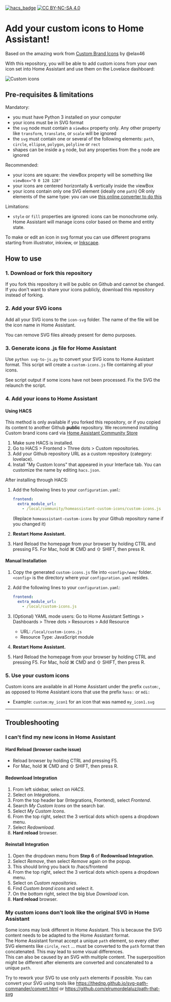 
[![hacs_badge](https://img.shields.io/badge/HACS-Integration-41BDF5.svg)](https://github.com/hacs/integration)
[![CC BY-NC-SA 4.0][cc-by-nc-sa-shield]][cc-by-nc-sa]

[cc-by-nc-sa]: http://creativecommons.org/licenses/by-nc-sa/4.0/
[cc-by-nc-sa-image]: https://licensebuttons.net/l/by-nc-sa/4.0/88x31.png
[cc-by-nc-sa-shield]: https://img.shields.io/badge/License-CC%20BY--NC--SA%204.0-lightgrey.svg

# Add your custom icons to Home Assistant!

Based on the amazing work from [Custom Brand Icons](https://github.com/elax46/custom-brand-icons) by @elax46 

With this repository, you will be able to add custom icons from your own icon set into Home Assistant and use them on the Lovelace dashboard:

![Custom icons](https://raw.githubusercontent.com/mathoudebine/homeassistant-custom-icons/main/custom-icons.png)

## Pre-requisites & limitations

Mandatory:
* you must have Python 3 installed on your computer
* your icons must be in SVG format
* the `svg` node must contain a `viewBox` property only. Any other property like `transform`, `translate`, or `scale` will be ignored
* the `svg` must contain one or several of the following elements: `path`, `circle`, `ellipse`, `polygon`, `polyline` or `rect`
* shapes can be inside a `g` node, but any properties from the `g` node are ignored

Recommended:
* your icons are square: the viewBox property will be something like `viewBox="0 0 128 128"`
* your icons are centered horizontally & vertically inside the viewBox
* your icons contain only one SVG element (ideally one `path`) OR only elements of the same type: you can use [this online converter to do this](https://thednp.github.io/svg-path-commander/convert.html)

Limitations:
* `style` or `fill` properties are ignored: icons can be monochrome only. Home Assistant will manage icons color based on theme and entity state.

To make or edit an icon in svg format you can use different programs starting from illustrator, inkview, or [Inkscape](https://inkscape.org/).

## How to use

### 1. Download or fork this repository

If you fork this repository it will be public on Github and cannot be changed. 
If you don't want to share your icons publicly, download this repository instead of forking.

### 2. Add your SVG icons

Add all your SVG icons to the `icon-svg` folder. The name of the file will be the icon name in Home Assistant.

You can remove SVG files already present for demo purposes.

### 3. Generate icons .js file for Home Assistant

Use `python svg-to-js.py` to convert your SVG icons to Home Assistant format. This script will create a `custom-icons.js` file containing all your icons.

See script output if some icons have not been processed. Fix the SVG the relaunch the script.

### 4. Add your icons to Home Assistant

#### Using HACS

This method is only available if you forked this repository, or if you copied its content to another Github **public** repository.
We recommend installing Custom brand icons card via [Home Assistant Community Store](https://hacs.xyz)

1. Make sure HACS is installed.
2. Go to HACS > Frontend > Three dots > Custom repositories.
3. Add your Github repository URL as a custom repository (category: lovelace).
4. Install "My Custom Icons" that appeared in your Interface tab. You can customize the name by editing `hacs.json`.

After installing through HACS:
1. Add the following lines to your `configuration.yaml`:

    ```yaml
    frontend:
      extra_module_url:
        - /local/community/homeassistant-custom-icons/custom-icons.js
    ```
   (Replace `homeassistant-custom-icons` by your Github repository name if you changed it)

2. **Restart Home Assistant.**

3. Hard Reload the homepage from your browser by holding CTRL and pressing F5. For Mac, hold ⌘ CMD and ⇧ SHIFT, then press R.

#### Manual Installation

1. Copy the generated `custom-icons.js` file into `<config>/www/` folder. `<config>` is the directory where your `configuration.yaml` resides.

2. Add the following lines to your `configuration.yaml`:

    ```yaml
    frontend:
      extra_module_url:
        - /local/custom-icons.js
    ```

3. (Optional) YAML mode users: Go to Home Assistant Settings > Dashboards > Three dots > Resources > Add Resource  
   * URL: `/local/custom-icons.js`  
   * Resource Type: JavaScript module  

4. **Restart Home Assistant.**

5. Hard Reload the homepage from your browser by holding CTRL and pressing F5. For Mac, hold ⌘ CMD and ⇧ SHIFT, then press R.

### 5. Use your custom icons

Custom icons are available in all Home Assistant under the prefix `custom:`, as opposed to Home Assistant icons that use the prefix `hass:` or `mdi:`
- Example: `custom:my_icon1` for an icon that was named `my_icon1.svg`

---
## Troubleshooting

### I can't find my new icons in Home Assistant

#### Hard Reload (browser cache issue)
- Reload browser by holding CTRL and pressing F5.
- For Mac, hold ⌘ CMD and ⇧ SHIFT, then press R.

#### Redownload Integration
1. From left sidebar, select on *HACS*.
2. Select on *Integrations*.
3. From the top header bar (Integrations, Frontend), select *Frontend*.
4. Search *My Custom Icons* on the search bar.
5. Select *My Custom Icons*.
6. From the top right, select the 3 vertical dots which opens a dropdown menu.
7. Select *Redownload*.
8. **Hard reload** browser.

#### Reinstall Integration
1. Open the dropdown menu from **Step 6** of **Redownload Integration**.
2. Select *Remove*, then select *Remove* again on the popup.
3. This should bring you back to /hacs/frontend
4. From the top right, select the 3 vertical dots which opens a dropdown menu.
5. Select on *Custom repositories*.
6. Find *Custom brand icons* and select it.
7. On the bottom right, select the big blue *Download* icon.
8. **Hard reload** browser.

### My custom icons don't look like the original SVG in Home Assistant

Some icons may look different in Home Assistant. This is because the SVG content needs to be adapted to the Home Assistant format.  
The Home Assistant format accept a unique `path` element, so every other SVG elements like `circle`, `rect` ... must be converted to the `path` format then concatenated. This may lead to some visual differences.  
This can also be caused by an SVG with multiple content. The superposition might be different after elements are converted and concatenated to a unique `path`.

Try to rework your SVG to use only `path` elements if possible.
You can convert your SVG using tools like https://thednp.github.io/svg-path-commander/convert.html or https://github.com/elrumordelaluz/path-that-svg